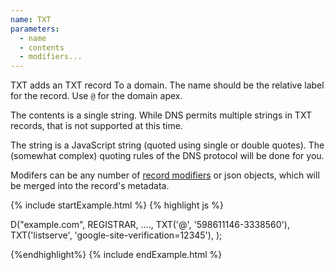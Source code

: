 ```yaml
---
name: TXT
parameters:
  - name
  - contents
  - modifiers...
---
```


TXT adds an TXT record To a domain. The name should be the relative
label for the record. Use `@` for the domain apex.

The contents is a single string.  While DNS permits multiple
strings in TXT records, that is not supported at this time.

The string is a JavaScript string (quoted using single or double
quotes).  The (somewhat complex) quoting rules of the DNS protocol
will be done for you.

Modifers can be any number of [record modifiers](#record-modifiers) or json objects, which will be merged into the record's metadata.

{% include startExample.html %}
{% highlight js %}

D("example.com", REGISTRAR, ....,
  TXT('@', '598611146-3338560'),
  TXT('listserve', 'google-site-verification=12345'),
);

{%endhighlight%}
{% include endExample.html %}
